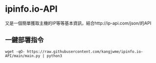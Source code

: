 # ipinfo.io-API
又是一個簡單獲取主機的IP等等基本資訊，結合http://ip-api.com/json/的API

## 一鍵部署指令

```
wget -qO- https://raw.githubusercontent.com/kangjwme/ipinfo.io-API/main/main.py | python3
```

